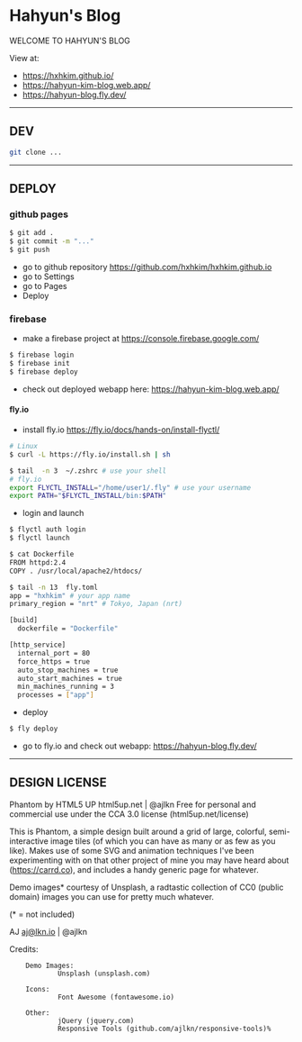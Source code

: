 # Hahyun's Blog
WELCOME TO HAHYUN'S BLOG

View at:
- https://hxhkim.github.io/
- https://hahyun-kim-blog.web.app/
- https://hahyun-blog.fly.dev/

-------------------------------------------------------

## DEV
```bash
git clone ...
```

-------------------------------------------------------

## DEPLOY
### github pages
```bash
$ git add .
$ git commit -m "..."
$ git push
```
- go to github repository https://github.com/hxhkim/hxhkim.github.io
- go to Settings
- go to Pages
- Deploy

### firebase
- make a firebase project at https://console.firebase.google.com/
```bash
$ firebase login
$ firebase init
$ firebase deploy
```
- check out deployed webapp here:
https://hahyun-kim-blog.web.app/

#### fly.io
- install fly.io https://fly.io/docs/hands-on/install-flyctl/
```bash
# Linux
$ curl -L https://fly.io/install.sh | sh
```
```bash
$ tail  -n 3  ~/.zshrc # use your shell
# fly.io
export FLYCTL_INSTALL="/home/user1/.fly" # use your username
export PATH="$FLYCTL_INSTALL/bin:$PATH"
```
- login and launch
```bash
$ flyctl auth login
$ flyctl launch
```
```bash
$ cat Dockerfile
FROM httpd:2.4
COPY . /usr/local/apache2/htdocs/
```
```bash
$ tail -n 13  fly.toml
app = "hxhkim" # your app name
primary_region = "nrt" # Tokyo, Japan (nrt)

[build]
  dockerfile = "Dockerfile"

[http_service]
  internal_port = 80
  force_https = true
  auto_stop_machines = true
  auto_start_machines = true
  min_machines_running = 3
  processes = ["app"]
```
- deploy
```bash
$ fly deploy
```
- go to fly.io and check out webapp:
https://hahyun-blog.fly.dev/

-------------------------------------------------------

## DESIGN LICENSE
Phantom by HTML5 UP
html5up.net | @ajlkn
Free for personal and commercial use under the CCA 3.0 license (html5up.net/license)


This is Phantom, a simple design built around a grid of large, colorful, semi-interactive
image tiles (of which you can have as many or as few as you like). Makes use of some
SVG and animation techniques I've been experimenting with on that other project of mine
you may have heard about (https://carrd.co), and includes a handy generic page for whatever.

Demo images* courtesy of Unsplash, a radtastic collection of CC0 (public domain) images
you can use for pretty much whatever.

(* = not included)

AJ
aj@lkn.io | @ajlkn


Credits:

        Demo Images:
                Unsplash (unsplash.com)

        Icons:
                Font Awesome (fontawesome.io)

        Other:
                jQuery (jquery.com)
                Responsive Tools (github.com/ajlkn/responsive-tools)%

